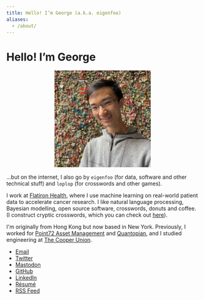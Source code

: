```yaml
---
title: Hello! I’m George (a.k.a. eigenfoo)
aliases:
  - /about/
---
```


# Hello! I’m George

<div style="text-align:center"><a href="/assets/images/profile-pic.jpg">
  <img width="50%" height="auto" src="/assets/images/profile-pic.jpg" alt="A photo of George in front of the Great Gum Wall of Seattle."> 
</a></div>

...but on the internet, I also go by `eigenfoo` (for data, software and other
technical stuff) and `loplop` (for crosswords and other games).

I work at [Flatiron Health](https://flatiron.com/), where I use machine
learning on real-world patient data to accelerate cancer research. I like
natural language processing, Bayesian modelling, open source software,
crosswords, donuts and coffee. (I construct cryptic crosswords, which you can
check out [here](/crosswords/)).

I'm originally from Hong Kong but now based in New York. Previously, I worked for
[Point72 Asset Management](https://www.point72.com) and
[Quantopian](https://en.wikipedia.org/wiki/Quantopian), and I studied
engineering at [The Cooper Union](http://cooper.edu/welcome).

- [Email](mailto:hello[æ]georgeho.org)
- [Twitter](https://twitter.com/_eigenfoo/)
- <a rel="me" href="https://bright.rosy-colored.space/@george">Mastodon</a>
- [GitHub](https://github.com/eigenfoo/)
- [LinkedIn](https://www.linkedin.com/in/eigenfoo/)
- [Résumé](/assets/resume.pdf)
- [RSS Feed](/feed.xml)
